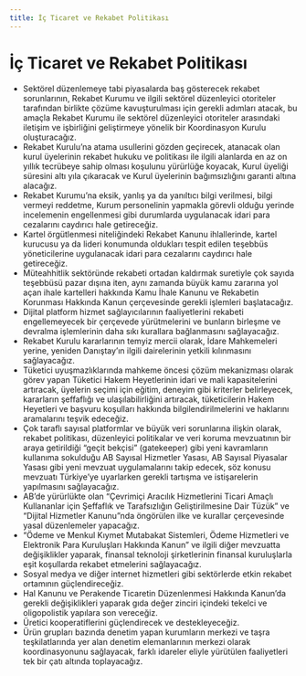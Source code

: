 ```yaml
---
title: İç Ticaret ve Rekabet Politikası
---
```


İç Ticaret ve Rekabet Politikası
===

* Sektörel düzenlemeye tabi piyasalarda baş gösterecek rekabet sorunlarının, Rekabet Kurumu ve ilgili sektörel düzenleyici otoriteler tarafından birlikte çözüme kavuşturulması  için gerekli adımları atacak, bu amaçla Rekabet Kurumu ile sektörel düzenleyici otoriteler arasındaki iletişim ve işbirliğini geliştirmeye yönelik bir Koordinasyon Kurulu oluşturacağız.
* Rekabet Kurulu’na atama usullerini gözden geçirecek, atanacak olan kurul üyelerinin rekabet hukuku ve politikası ile ilgili alanlarda en az on yıllık tecrübeye sahip olması  koşulunu yürürlüğe koyacak, Kurul üyeliği süresini altı yıla çıkaracak ve Kurul üyelerinin bağımsızlığını garanti altına alacağız.
* Rekabet Kurumu’na eksik, yanlış ya da yanıltıcı bilgi verilmesi, bilgi vermeyi reddetme, Kurum personelinin yapmakla görevli olduğu yerinde incelemenin engellenmesi gibi durumlarda uygulanacak idari para cezalarını caydırıcı hale getireceğiz.
* Kartel örgütlenmesi niteliğindeki Rekabet Kanunu ihlallerinde, kartel kurucusu ya da  lideri konumunda oldukları tespit edilen teşebbüs yöneticilerine uygulanacak idari para  cezalarını caydırıcı hale getireceğiz.
* Müteahhitlik sektöründe rekabeti ortadan kaldırmak suretiyle çok sayıda teşebbüsü  pazar dışına iten, aynı zamanda büyük kamu zararına yol açan ihale kartelleri hakkında Kamu İhale Kanunu ve Rekabetin Korunması Hakkında Kanun çerçevesinde gerekli işlemleri başlatacağız.
* Dijital platform hizmet sağlayıcılarının faaliyetlerini rekabeti engellemeyecek bir  çerçevede yürütmelerini ve bunların birleşme ve devralma işlemlerinin daha sıkı kurallara bağlanmasını sağlayacağız.
* Rekabet Kurulu kararlarının temyiz mercii olarak, İdare Mahkemeleri yerine, yeniden Danıştay’ın ilgili dairelerinin yetkili kılınmasını sağlayacağız.
* Tüketici uyuşmazlıklarında mahkeme öncesi çözüm mekanizması olarak görev yapan Tüketici Hakem Heyetlerinin idari ve mali kapasitelerini artıracak, üyelerin seçimi için  eğitim, deneyim gibi kriterler belirleyecek, kararların şeffaflığı ve ulaşılabilirliğini artıracak, tüketicilerin Hakem Heyetleri ve başvuru koşulları hakkında bilgilendirilmelerini ve haklarını aramalarını teşvik edeceğiz.
* Çok taraflı sayısal platformlar ve büyük veri sorunlarına ilişkin olarak, rekabet  politikası, düzenleyici politikalar ve veri koruma mevzuatının bir araya getirildiği “geçit bekçisi” (gatekeeper) gibi yeni kavramların kullanıma sokulduğu AB Sayısal Hizmetler Yasası, AB  Sayısal Piyasalar Yasası gibi yeni mevzuat uygulamalarını takip edecek, söz konusu mevzuatı Türkiye’ye uyarlarken gerekli tartışma ve istişarelerin yapılmasını sağlayacağız.
* AB’de yürürlükte olan “Çevrimiçi Aracılık Hizmetlerini Ticari Amaçlı Kullananlar için Şeffaflık ve Tarafsızlığın Geliştirilmesine Dair Tüzük” ve “Dijital Hizmetler Kanunu”nda  öngörülen ilke ve kurallar çerçevesinde yasal düzenlemeler yapacağız.
* “Ödeme ve Menkul Kıymet Mutabakat Sistemleri, Ödeme Hizmetleri ve Elektronik Para Kuruluşları Hakkında Kanun” ve ilgili diğer mevzuatta değişiklikler yaparak, finansal  teknoloji şirketlerinin finansal kuruluşlarla eşit koşullarda rekabet etmelerini sağlayacağız.
* Sosyal medya ve diğer internet hizmetleri gibi sektörlerde etkin rekabet ortamının güçlendireceğiz.
* Hal Kanunu ve Perakende Ticaretin Düzenlenmesi Hakkında Kanun’da gerekli  değişiklikleri yaparak gıda değer zinciri içindeki tekelci ve oligopolistik yapılara son vereceğiz.
* Üretici kooperatiflerini güçlendirecek ve destekleyeceğiz.
* Ürün grupları bazında denetim yapan kurumların merkezi ve taşra teşkilatlarında yer  alan denetim elemanlarının merkezi olarak koordinasyonunu sağlayacak, farklı idareler  eliyle yürütülen faaliyetleri tek bir çatı altında toplayacağız.